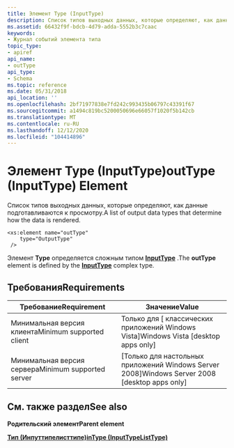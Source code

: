 ```yaml
---
title: Элемент Type (InputType)
description: Список типов выходных данных, которые определяют, как данные подготавливаются к просмотру.
ms.assetid: 66432f9f-bdcb-4d79-adda-5552b3c7caac
keywords:
- Журнал событий элемента типа
topic_type:
- apiref
api_name:
- outType
api_type:
- Schema
ms.topic: reference
ms.date: 05/31/2018
api_location: ''
ms.openlocfilehash: 2bf71977838e7fd242c993435b06797c43391f67
ms.sourcegitcommit: a1494c819bc5200050696e66057f1020f5b142cb
ms.translationtype: MT
ms.contentlocale: ru-RU
ms.lasthandoff: 12/12/2020
ms.locfileid: "104414896"
---
```

# <a name="outtype-inputtype-element"></a><span data-ttu-id="3b405-104">Элемент Type (InputType)</span><span class="sxs-lookup"><span data-stu-id="3b405-104">outType (InputType) Element</span></span>

<span data-ttu-id="3b405-105">Список типов выходных данных, которые определяют, как данные подготавливаются к просмотру.</span><span class="sxs-lookup"><span data-stu-id="3b405-105">A list of output data types that determine how the data is rendered.</span></span>

``` syntax
<xs:element name="outType"
    type="OutputType"
 />
```

<span data-ttu-id="3b405-106">Элемент **Type** определяется сложным типом [**InputType**](eventmanifestschema-inputtype-complextype.md) .</span><span class="sxs-lookup"><span data-stu-id="3b405-106">The **outType** element is defined by the [**InputType**](eventmanifestschema-inputtype-complextype.md) complex type.</span></span>

## <a name="requirements"></a><span data-ttu-id="3b405-107">Требования</span><span class="sxs-lookup"><span data-stu-id="3b405-107">Requirements</span></span>



| <span data-ttu-id="3b405-108">Требование</span><span class="sxs-lookup"><span data-stu-id="3b405-108">Requirement</span></span> | <span data-ttu-id="3b405-109">Значение</span><span class="sxs-lookup"><span data-stu-id="3b405-109">Value</span></span> |
|-------------------------------------|------------------------------------------------------|
| <span data-ttu-id="3b405-110">Минимальная версия клиента</span><span class="sxs-lookup"><span data-stu-id="3b405-110">Minimum supported client</span></span><br/> | <span data-ttu-id="3b405-111">Только для \[ классических приложений Windows Vista\]</span><span class="sxs-lookup"><span data-stu-id="3b405-111">Windows Vista \[desktop apps only\]</span></span><br/>       |
| <span data-ttu-id="3b405-112">Минимальная версия сервера</span><span class="sxs-lookup"><span data-stu-id="3b405-112">Minimum supported server</span></span><br/> | <span data-ttu-id="3b405-113">\[Только для настольных приложений Windows Server 2008\]</span><span class="sxs-lookup"><span data-stu-id="3b405-113">Windows Server 2008 \[desktop apps only\]</span></span><br/> |



## <a name="see-also"></a><span data-ttu-id="3b405-114">См. также раздел</span><span class="sxs-lookup"><span data-stu-id="3b405-114">See also</span></span>

<dl> <dt>

<span data-ttu-id="3b405-115">**Родительский элемент**</span><span class="sxs-lookup"><span data-stu-id="3b405-115">**Parent element**</span></span>
</dt> <dt>

[<span data-ttu-id="3b405-116">**Тип (Инпуттипелисттипе)**</span><span class="sxs-lookup"><span data-stu-id="3b405-116">**inType (InputTypeListType)**</span></span>](eventmanifestschema-intype-inputtypelisttype-element.md)
</dt> </dl>

 

 





